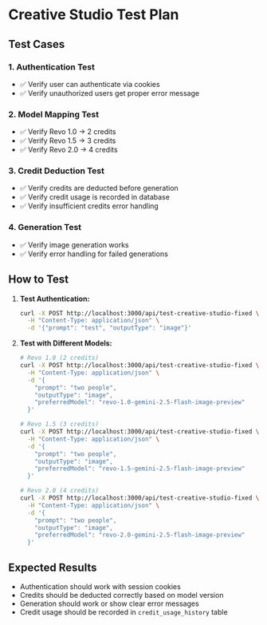 # Creative Studio Test Plan

## Test Cases

### 1. Authentication Test
- ✅ Verify user can authenticate via cookies
- ✅ Verify unauthorized users get proper error message

### 2. Model Mapping Test
- ✅ Verify Revo 1.0 → 2 credits
- ✅ Verify Revo 1.5 → 3 credits  
- ✅ Verify Revo 2.0 → 4 credits

### 3. Credit Deduction Test
- ✅ Verify credits are deducted before generation
- ✅ Verify credit usage is recorded in database
- ✅ Verify insufficient credits error handling

### 4. Generation Test
- ✅ Verify image generation works
- ✅ Verify error handling for failed generations

## How to Test

1. **Test Authentication:**
   ```bash
   curl -X POST http://localhost:3000/api/test-creative-studio-fixed \
     -H "Content-Type: application/json" \
     -d '{"prompt": "test", "outputType": "image"}'
   ```

2. **Test with Different Models:**
   ```bash
   # Revo 1.0 (2 credits)
   curl -X POST http://localhost:3000/api/test-creative-studio-fixed \
     -H "Content-Type: application/json" \
     -d '{
       "prompt": "two people",
       "outputType": "image",
       "preferredModel": "revo-1.0-gemini-2.5-flash-image-preview"
     }'
   
   # Revo 1.5 (3 credits)
   curl -X POST http://localhost:3000/api/test-creative-studio-fixed \
     -H "Content-Type: application/json" \
     -d '{
       "prompt": "two people",
       "outputType": "image",
       "preferredModel": "revo-1.5-gemini-2.5-flash-image-preview"
     }'
   
   # Revo 2.0 (4 credits)
   curl -X POST http://localhost:3000/api/test-creative-studio-fixed \
     -H "Content-Type: application/json" \
     -d '{
       "prompt": "two people",
       "outputType": "image",
       "preferredModel": "revo-2.0-gemini-2.5-flash-image-preview"
     }'
   ```

## Expected Results

- Authentication should work with session cookies
- Credits should be deducted correctly based on model version
- Generation should work or show clear error messages
- Credit usage should be recorded in `credit_usage_history` table

